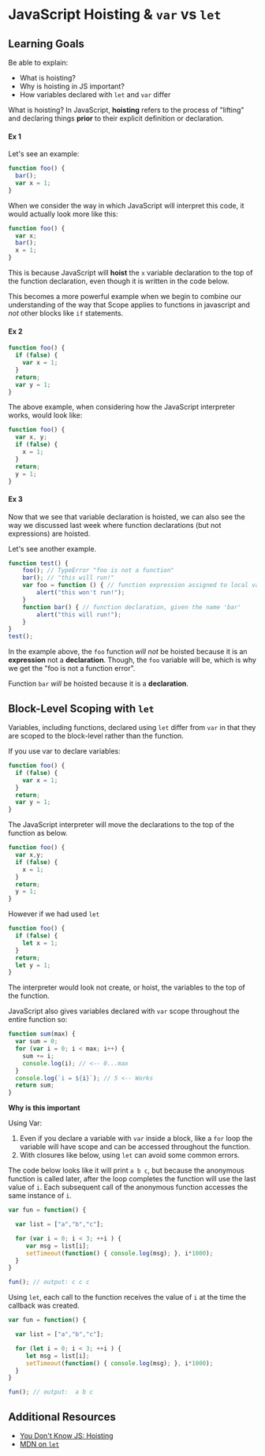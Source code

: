 # JavaScript Hoisting & `var` vs `let`

## Learning Goals
Be able to explain:
- What is hoisting?
- Why is hoisting in JS important?
- How variables declared with `let` and `var` differ

What is hoisting? In JavaScript, __hoisting__ refers to the process of "lifting" and declaring things __prior__ to their explicit definition or declaration.

#### Ex 1
Let's see an example:
```javascript
function foo() {
  bar();
  var x = 1;
}
```

When we consider the way in which JavaScript will interpret this code, it would actually look more like this:
```javascript
function foo() {
  var x;
  bar();
  x = 1;
}
```

This is because JavaScript will __hoist__ the `x` variable declaration to the top of the function declaration, even though it is written in the code below.

This becomes a more powerful example when we begin to combine our understanding of the way that Scope applies to functions in javascript and _not_ other blocks like `if` statements.

#### Ex 2
```javascript
function foo() {
  if (false) {
    var x = 1;
  }
  return;
  var y = 1;
}
```

The above example, when considering how the JavaScript interpreter works, would look like:
```javascript
function foo() {
  var x, y;
  if (false) {
    x = 1;
  }
  return;
  y = 1;
}
```

#### Ex 3
Now that we see that variable declaration is hoisted, we can also see the way we discussed last week where function declarations (but not expressions) are hoisted.

Let's see another example.
```javascript
function test() {
	foo(); // TypeError "foo is not a function"
	bar(); // "this will run!"
	var foo = function () { // function expression assigned to local variable 'foo'
		alert("this won't run!");
	}
	function bar() { // function declaration, given the name 'bar'
		alert("this will run!");
	}
}
test();
```

In the example above, the `foo` function _will not_ be hoisted because it is an **expression** not a **declaration**. Though, the `foo` variable will be, which is why we get the "foo is not a function error".

Function `bar` _will_ be hoisted because it is a **declaration**.

## Block-Level Scoping with `let`

Variables, including functions, declared using `let` differ from `var` in that they are scoped to the block-level rather than the function.  

If you use var to declare variables:

```javascript
function foo() {
  if (false) {
    var x = 1;
  }
  return;
  var y = 1;
}
```

The JavaScript interpreter will move the declarations to the top of the function as below.  

```javascript
function foo() {
  var x,y;
  if (false) {
    x = 1;
  }
  return;
  y = 1;
}
```

However if we had used `let`

```javascript
function foo() {
  if (false) {
    let x = 1;
  }
  return;
  let y = 1;
}
```

The interpreter would look not create, or hoist, the variables to the top of the function.  

JavaScript also gives variables declared with `var` scope throughout the entire function so:

```javascript
function sum(max) {
  var sum = 0;
  for (var i = 0; i < max; i++) {
    sum += i;
    console.log(i); // <-- 0...max
  }
  console.log(`i = ${i}`); // 5 <-- Works
  return sum;
}
```

**Why is this important**

Using Var:
1.  Even if you declare a variable with `var` inside a block, like a `for` loop the variable will have scope and can be accessed throughout the function.    
1.  With closures like below, using `let` can avoid some common errors.

The code below looks like it will print `a b c`, but because the anonymous function is called later, after the loop completes the function will use the last value of `i`.  Each subsequent call of the anonymous function accesses the same instance of `i`.  

```javascript
var fun = function() {

  var list = ["a","b","c"];

  for (var i = 0; i < 3; ++i ) {
     var msg = list[i];
     setTimeout(function() { console.log(msg); }, i*1000);
  }
}

fun(); // output: c c c
```

Using `let`, each call to the function receives the value of `i` at the time the callback was created.

```javascript
var fun = function() {

  var list = ["a","b","c"];

  for (let i = 0; i < 3; ++i ) {
     let msg = list[i];
     setTimeout(function() { console.log(msg); }, i*1000);
  }
}

fun(); // output:  a b c
```



## Additional Resources
- [You Don't Know JS: Hoisting](https://github.com/getify/You-Dont-Know-JS/blob/master/scope%20%26%20closures/ch4.md)
- [MDN on `let`](https://developer.mozilla.org/en-US/docs/Web/JavaScript/Reference/Statements/let)
